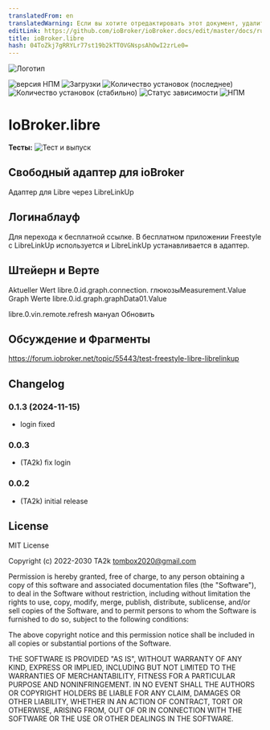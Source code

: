 ```yaml
---
translatedFrom: en
translatedWarning: Если вы хотите отредактировать этот документ, удалите поле «translationFrom», в противном случае этот документ будет снова автоматически переведен
editLink: https://github.com/ioBroker/ioBroker.docs/edit/master/docs/ru/adapterref/iobroker.libre/README.md
title: ioBroker.libre
hash: 04ToZkj7gRRYLr77st19b2kTTOVGNspsAhOwI2zrLe0=
---
```

![Логотип](../../../en/adapterref/iobroker.libre/admin/libre.png)

![версия НПМ](https://img.shields.io/npm/v/iobroker.libre.svg)
![Загрузки](https://img.shields.io/npm/dm/iobroker.libre.svg)
![Количество установок (последнее)](https://iobroker.live/badges/libre-installed.svg)
![Количество установок (стабильно)](https://iobroker.live/badges/libre-stable.svg)
![Статус зависимости](https://img.shields.io/david/TA2k/iobroker.libre.svg)
![НПМ](https://nodei.co/npm/iobroker.libre.png?downloads=true)

# IoBroker.libre
**Тесты:** ![Тест и выпуск](https://github.com/TA2k/ioBroker.libre/workflows/Test%20and%20Release/badge.svg)

## Свободный адаптер для ioBroker
Адаптер для Libre через LibreLinkUp

## Логинаблауф
Для перехода к бесплатной ссылке. В бесплатном приложении Freestyle с LibreLinkUp используется и LibreLinkUp устанавливается в адаптер.

## Штейерн и Верте
Aktueller Wert libre.0.id.graph.connection. глюкозыMeasurement.Value Graph Werte libre.0.id.graph.graphData01.Value

libre.0.vin.remote.refresh мануал Обновить

## Обсуждение и Фрагменты
<https://forum.iobroker.net/topic/55443/test-freestyle-libre-librelinkup>

## Changelog

### 0.1.3 (2024-11-15)

- login fixed

### 0.0.3

- (TA2k) fix login

### 0.0.2

- (TA2k) initial release

## License

MIT License

Copyright (c) 2022-2030 TA2k <tombox2020@gmail.com>

Permission is hereby granted, free of charge, to any person obtaining a copy
of this software and associated documentation files (the "Software"), to deal
in the Software without restriction, including without limitation the rights
to use, copy, modify, merge, publish, distribute, sublicense, and/or sell
copies of the Software, and to permit persons to whom the Software is
furnished to do so, subject to the following conditions:

The above copyright notice and this permission notice shall be included in all
copies or substantial portions of the Software.

THE SOFTWARE IS PROVIDED "AS IS", WITHOUT WARRANTY OF ANY KIND, EXPRESS OR
IMPLIED, INCLUDING BUT NOT LIMITED TO THE WARRANTIES OF MERCHANTABILITY,
FITNESS FOR A PARTICULAR PURPOSE AND NONINFRINGEMENT. IN NO EVENT SHALL THE
AUTHORS OR COPYRIGHT HOLDERS BE LIABLE FOR ANY CLAIM, DAMAGES OR OTHER
LIABILITY, WHETHER IN AN ACTION OF CONTRACT, TORT OR OTHERWISE, ARISING FROM,
OUT OF OR IN CONNECTION WITH THE SOFTWARE OR THE USE OR OTHER DEALINGS IN THE
SOFTWARE.